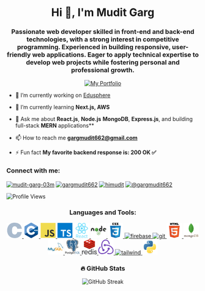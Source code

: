 <h1 align="center">Hi 👋, I'm Mudit Garg</h1>
<h3 align="center">Passionate web developer skilled in front-end and back-end technologies, with a strong interest in competitive programming. Experienced in building responsive, user-friendly web applications. Eager to apply technical expertise to develop web projects while fostering personal and professional growth.</h3>
<!-- <h3 align="center"> </h3> -->
<p align="center">
  <a href="https://mudit-portfolio-ashy.vercel.app/" target="_blank" rel="noopener noreferrer">
    <img src="https://img.shields.io/badge/My%20Portfolio-76fbd9?style=for-the-badge&logo=next.js&logoColor=white&labelColor=000000" alt="My Portfolio" />
  </a>
</p>


- 🔭 I’m currently working on [Edusphere](https://github.com/himudit/EduSphere)

- 🌱 I’m currently learning ****Next.js**, **AWS****

- 💬 Ask me about **React.js**, **Node.js** **MongoDB**, **Express.js**, and building full-stack **MERN** applications**

- 📫 How to reach me **gargmudit662@gmail.com**

- ⚡ Fun fact **My favorite backend response is: 200 OK ✅**

<h3 align="left">Connect with me:</h3>
<p align="left">
<a href="https://linkedin.com/in/mudit-garg-03m" target="blank"><img align="center" src="https://raw.githubusercontent.com/rahuldkjain/github-profile-readme-generator/master/src/images/icons/Social/linked-in-alt.svg" alt="mudit-garg-03m" height="30" width="40" /></a>
<a href="https://www.hackerrank.com/gargmudit662" target="blank"><img align="center" src="https://raw.githubusercontent.com/rahuldkjain/github-profile-readme-generator/master/src/images/icons/Social/hackerrank.svg" alt="gargmudit662" height="30" width="40" /></a>
<a href="https://www.leetcode.com/himudit" target="blank"><img align="center" src="https://raw.githubusercontent.com/rahuldkjain/github-profile-readme-generator/master/src/images/icons/Social/leet-code.svg" alt="himudit" height="30" width="40" /></a>
<a href="https://www.hackerearth.com/@gargmudit662" target="blank"><img align="center" src="https://raw.githubusercontent.com/rahuldkjain/github-profile-readme-generator/master/src/images/icons/Social/hackerearth.svg" alt="@gargmudit662" height="30" width="40" /></a>
</p>

![Profile Views](https://komarev.com/ghpvc/?username=himudit&label=Profile%20views&color=blueviolet&style=flat)



<h3 align="center">Languages and Tools:</h3>
<p align="center"> 
    <a href="https://www.cprogramming.com/" target="_blank" rel="noreferrer"> <img src="https://raw.githubusercontent.com/devicons/devicon/master/icons/c/c-original.svg" alt="c" width="40" height="40"/> </a>
    <a href="https://www.w3schools.com/cpp/" target="_blank" rel="noreferrer"> <img src="https://raw.githubusercontent.com/devicons/devicon/master/icons/cplusplus/cplusplus-original.svg" alt="cplusplus" width="40" height="40"/> </a>
      <a href="https://developer.mozilla.org/en-US/docs/Web/JavaScript" target="_blank" rel="noreferrer"> <img src="https://raw.githubusercontent.com/devicons/devicon/master/icons/javascript/javascript-original.svg" alt="javascript" width="40" height="40"/> </a> 
        <a href="https://www.typescriptlang.org/" target="_blank" rel="noreferrer"> <img src="https://raw.githubusercontent.com/devicons/devicon/master/icons/typescript/typescript-original.svg" alt="typescript" width="40" height="40"/> </a>
      <a href="https://reactjs.org/" target="_blank" rel="noreferrer"> <img src="https://raw.githubusercontent.com/devicons/devicon/master/icons/react/react-original-wordmark.svg" alt="react" width="40" height="40"/> </a> 
      <a href="https://nodejs.org" target="_blank" rel="noreferrer"> <img src="https://raw.githubusercontent.com/devicons/devicon/master/icons/nodejs/nodejs-original-wordmark.svg" alt="nodejs" width="40" height="40"/> </a>
    <a href="https://www.w3schools.com/css/" target="_blank" rel="noreferrer"> <img src="https://raw.githubusercontent.com/devicons/devicon/master/icons/css3/css3-original-wordmark.svg" alt="css3" width="40" height="40"/> </a>
    <a href="https://firebase.google.com/" target="_blank" rel="noreferrer"> <img src="https://www.vectorlogo.zone/logos/firebase/firebase-icon.svg" alt="firebase" width="40" height="40"/> </a> <a href="https://git-scm.com/" target="_blank" rel="noreferrer"> <img src="https://www.vectorlogo.zone/logos/git-scm/git-scm-icon.svg" alt="git" width="40" height="40"/> </a> 
    <a href="https://www.w3.org/html/" target="_blank" rel="noreferrer"> <img src="https://raw.githubusercontent.com/devicons/devicon/master/icons/html5/html5-original-wordmark.svg" alt="html5" width="40" height="40"/> </a> 
   <a href="https://www.mongodb.com/" target="_blank" rel="noreferrer"> <img src="https://raw.githubusercontent.com/devicons/devicon/master/icons/mongodb/mongodb-original-wordmark.svg" alt="mongodb" width="40" height="40"/> </a> 
    <a href="https://www.mysql.com/" target="_blank" rel="noreferrer"> <img src="https://raw.githubusercontent.com/devicons/devicon/master/icons/mysql/mysql-original-wordmark.svg" alt="mysql" width="40" height="40"/> </a> 
    <a href="https://www.postgresql.org" target="_blank" rel="noreferrer"> <img src="https://raw.githubusercontent.com/devicons/devicon/master/icons/postgresql/postgresql-original-wordmark.svg" alt="postgresql" width="40" height="40"/> </a>
    <a href="https://redis.io" target="_blank" rel="noreferrer"> <img src="https://raw.githubusercontent.com/devicons/devicon/master/icons/redis/redis-original-wordmark.svg" alt="redis" width="40" height="40"/> </a> <a href="https://redux.js.org" target="_blank" rel="noreferrer">
        <img src="https://raw.githubusercontent.com/devicons/devicon/master/icons/redux/redux-original.svg" alt="redux" width="40" height="40"/> </a>
    <a href="https://tailwindcss.com/" target="_blank" rel="noreferrer"> <img src="https://www.vectorlogo.zone/logos/tailwindcss/tailwindcss-icon.svg" alt="tailwind" width="40" height="40"/> </a> 
     <a href="https://www.python.org" target="_blank" rel="noreferrer"> <img src="https://raw.githubusercontent.com/devicons/devicon/master/icons/python/python-original.svg" alt="python" width="40" height="40"/> </a> 
</p>


<h3 align="center">🔥 GitHub Stats</h3>

<p align="center">
  <img src="https://github-readme-streak-stats.herokuapp.com?user=himudit&theme=dark&hide_border=false" alt="GitHub Streak"/>
</p>
